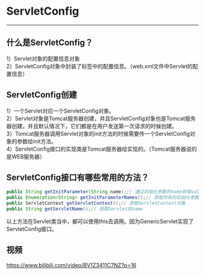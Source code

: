 # ServletConfig
---
## 什么是ServletConfig？
1）Servlet对象的配置信息对象  
2）ServletConfig对象中封装了<servlet></servlet>标签中的配置信息。（web.xml文件中Servlet的配置信息）

## ServletConfig创建
1）一个Servlet对应一个ServletConfig对象。  
2）Servlet对象是Tomcat服务器创建，并且ServletConfig对象也是Tomcat服务器创建。并且默认情况下，它们都是在用户发送第一次请求的时候创建。  
3）Tomcat服务器调用Servlet对象的init方法的时候需要传一个ServletConfig对象的参数给init方法。  
4）ServletConfig接口的实现类是Tomcat服务器给实现的。（Tomcat服务器说的是WEB服务器） 

## ServletConfig接口有哪些常用的方法？
```java
public String getInitParameter(String name);// 通过初始化参数的name获取value
public Enumeration<String> getInitParameterNames();// 获取所有的初始化参数的name
public ServletContext getServletContext();// 获取ServletContext对象
public String getServletName();// 获取Servlet的name
```
以上方法在Servlet类当中，都可以使用this去调用。因为GenericServlet实现了ServletConfig接口。

## 视频
https://www.bilibili.com/video/BV1Z3411C7NZ?p=16
